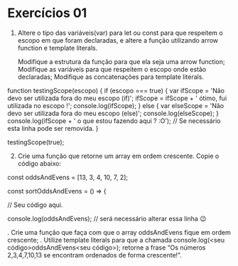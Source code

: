 # Exercícios 01

1. Altere o tipo das variáveis(var) para let ou const para que respeitem o escopo em que foram declaradas, e altere a função utilizando arrow function e template literals.

    Modifique a estrutura da função para que ela seja uma arrow function;
    Modifique as variáveis para que respeitem o escopo onde estão declaradas;
    Modifique as concatenações para template literals.

  function testingScope(escopo) {
    if (escopo === true) {
      var ifScope = 'Não devo ser utilizada fora do meu escopo (if)';
      ifScope = ifScope + ' ótimo, fui utilizada no escopo !';
      console.log(ifScope);
    } else {
      var elseScope = 'Não devo ser utilizada fora do meu escopo (else)';
      console.log(elseScope);
    }
    console.log(ifScope + ' o que estou fazendo aqui ? :O'); // Se necessário esta linha pode ser removida.
  }

  testingScope(true);

  2. Crie uma função que retorne um array em ordem crescente.
    Copie o código abaixo:

  const oddsAndEvens = [13, 3, 4, 10, 7, 2];

  const sortOddsAndEvens = () => {

  // Seu código aqui.

  console.log(oddsAndEvens); // será necessário alterar essa linha 😉

  . Crie uma função que faça com que o array oddsAndEvens fique em ordem crescente;
  . Utilize template literals para que a chamada console.log(<seu código>oddsAndEvens<seu código>); retorne a frase “Os números 2,3,4,7,10,13 se encontram ordenados de forma crescente!”.
